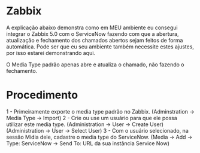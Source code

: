 # Zabbix
A explicação abaixo demonstra como em MEU ambiente eu consegui integrar o Zabbix 5.0 com o ServiceNow fazendo com que a abertura, atualização e fechamento dos chamados abertos sejam feitos de forma automática. Pode ser que eu seu ambiente também necessite estes ajustes, por isso estarei demonstrando aqui.

O Media Type padrão apenas abre e atualiza o chamado, não fazendo o fechamento.

# Procedimento

1 - Primeiramente exporte o media type padrão no Zabbix.
    (Adminstration -> Media Type -> Import)
2 - Crie ou use um usuário para que ele possa utilizar este media type.
    (Administration -> User -> Create User)
    (Administration -> User -> Select User)
3 - Com o usuário selecionado, na sessão Midia dele, cadastre o media type do ServiceNow.
    (Media -> Add -> Type: ServiceNow -> Send To: URL da sua instância Service Now)


